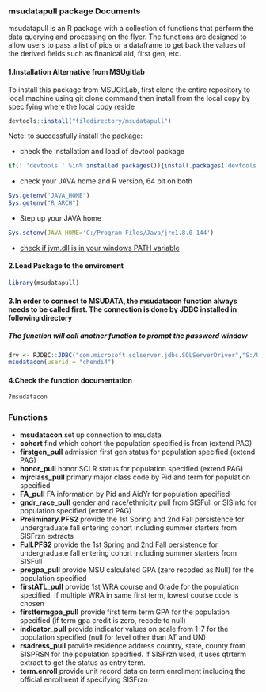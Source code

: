 ### msudatapull package Documents

msudatapull is an R package with a collection of functions that perform the data querying and processing on the flyer. The functions are designed to allow users to pass a list of pids or a dataframe to get back the values of the derived fields such as finanical aid, first gen, etc.

#### 1.Installation Alternative from MSUgitlab

To install this package from MSUGitLab, first clone the entire repository to local machine using git clone command then install from the local copy by specifying where the local copy reside

``` r
devtools::install("filedirectory/msudatapull")
```

Note: to successfully install the package:

-   check the installation and load of devtool package

``` r
if(! 'devtools ' %in% installed.packages()){install.packages('devtools')}
```

-   check your JAVA home and R version, 64 bit on both

``` r
Sys.getenv("JAVA_HOME")
Sys.getenv("R_ARCH")
```

-   Step up your JAVA home

``` r
Sys.setenv(JAVA_HOME='C:/Program Files/Java/jre1.8.0_144')
```

-   [check if jvm.dll is in your windows PATH variable](https://stackoverflow.com/questions/7019912/using-the-rjava-package-on-win7-64-bit-with-r)

#### 2.Load Package to the enviroment

``` r
library(msudatapull)
```

#### 3.In order to connect to MSUDATA, the msudatacon function always needs to be called first. The connection is done by JDBC installed in following directory

##### The function will call another function to prompt the password window

``` r
drv <- RJDBC::JDBC("com.microsoft.sqlserver.jdbc.SQLServerDriver","S:/Utilities/Microsoft JDBC Driver 4.0 for SQL Server/sqljdbc_4.0/enu/sqljdbc4.jar")
msudatacon(userid = "chendi4")
```

#### 4.Check the function documentation

``` r
?msudatacon
```

### Functions

-   **msudatacon** set up connection to msudata
-   **cohort** find which cohort the population specified is from (extend PAG)
-   **firstgen\_pull** admission first gen status for population specified (extend PAG)
-   **honor\_pull** honor SCLR status for population specified (extend PAG)
-   **mjrclass\_pull** primary major class code by Pid and term for population specified
-   **FA\_pull** FA information by Pid and AidYr for population specified
-   **gndr\_race\_pull** gender and race/ethnicity pull from SISFull or SISInfo for population specified (extend PAG)
-   **Preliminary.PFS2** provide the 1st Spring and 2nd Fall persistence for undergraduate fall entering cohort including summer starters from SISFrzn extracts
-   **Full.PFS2** provide the 1st Spring and 2nd Fall persistence for undergraduate fall entering cohort including summer starters from SISFull
-   **pregpa\_pull** provide MSU calculated GPA (zero recoded as Null) for the population specified
-   **firstATL\_pull** provide 1st WRA course and Grade for the population specified. If multiple WRA in same first term, lowest course code is chosen
-   **firsttermgpa\_pull** provide first term term GPA for the population specified (if term gpa credit is zero, recode to null)
-   **indicator\_pull** provide indicator values on scale from 1-7 for the population specified (null for level other than AT and UN)
-   **rsadress\_pull** provide residence address country, state, county from SISPRSN for the population specified. If SISFrzn used, it uses qtrterm extract to get the status as entry term.
-   **term.enroll** provide unit record data on term enrollment including the official enrollment if specifying SISFrzn
